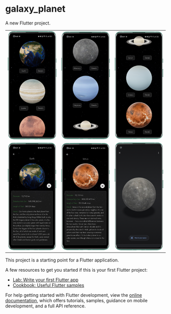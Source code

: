 # galaxy_planet

A new Flutter project.

<table>
  <tr>
  </tr>
  <tr>
    <td><img src="images/IMG_20230211_084937.png" </td>
    <td><img src="images/IMG_20230211_085006.png" </td>
    <td><img src="images/IMG_20230211_085024.png" </td>
  </tr>
  <tr>
    <td><img src="images/IMG_20230211_085052.png" </td>
    <td><img src="images/IMG_20230211_085113.png" </td>
    <td><img src="images/IMG_20230211_085137.png" </td>
  </tr>
 </table>

This project is a starting point for a Flutter application.

A few resources to get you started if this is your first Flutter project:

- [Lab: Write your first Flutter app](https://docs.flutter.dev/get-started/codelab)
- [Cookbook: Useful Flutter samples](https://docs.flutter.dev/cookbook)

For help getting started with Flutter development, view the
[online documentation](https://docs.flutter.dev/), which offers tutorials,
samples, guidance on mobile development, and a full API reference.
